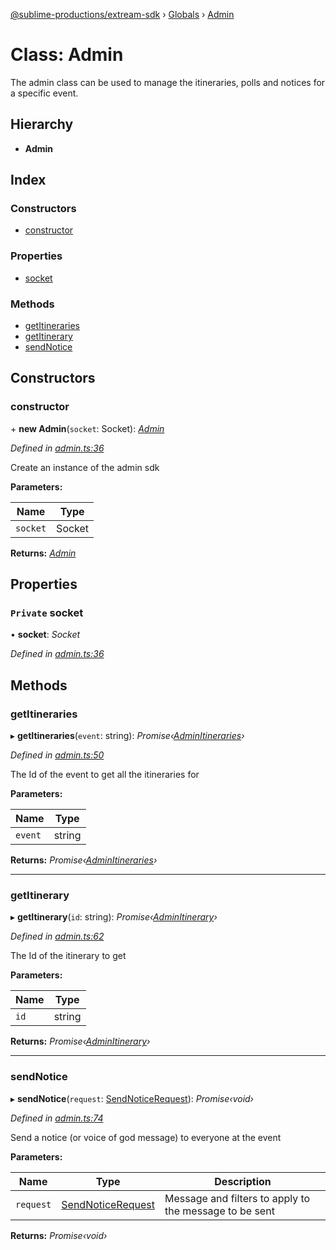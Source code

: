 [@sublime-productions/extream-sdk](../README.md) › [Globals](../globals.md) › [Admin](admin.md)

# Class: Admin

The admin class can be used to manage the itineraries, polls and notices for a specific event.

## Hierarchy

* **Admin**

## Index

### Constructors

* [constructor](admin.md#constructor)

### Properties

* [socket](admin.md#private-socket)

### Methods

* [getItineraries](admin.md#getitineraries)
* [getItinerary](admin.md#getitinerary)
* [sendNotice](admin.md#sendnotice)

## Constructors

###  constructor

\+ **new Admin**(`socket`: Socket): *[Admin](admin.md)*

*Defined in [admin.ts:36](https://github.com/Extream-SaaS/ex-sdk/blob/ccff5d7/src/admin.ts#L36)*

Create an instance of the admin sdk

**Parameters:**

Name | Type |
------ | ------ |
`socket` | Socket |

**Returns:** *[Admin](admin.md)*

## Properties

### `Private` socket

• **socket**: *Socket*

*Defined in [admin.ts:36](https://github.com/Extream-SaaS/ex-sdk/blob/ccff5d7/src/admin.ts#L36)*

## Methods

###  getItineraries

▸ **getItineraries**(`event`: string): *Promise‹[AdminItineraries](adminitineraries.md)›*

*Defined in [admin.ts:50](https://github.com/Extream-SaaS/ex-sdk/blob/ccff5d7/src/admin.ts#L50)*

The Id of the event to get all the itineraries for

**Parameters:**

Name | Type |
------ | ------ |
`event` | string |

**Returns:** *Promise‹[AdminItineraries](adminitineraries.md)›*

___

###  getItinerary

▸ **getItinerary**(`id`: string): *Promise‹[AdminItinerary](adminitinerary.md)›*

*Defined in [admin.ts:62](https://github.com/Extream-SaaS/ex-sdk/blob/ccff5d7/src/admin.ts#L62)*

The Id of the itinerary to get

**Parameters:**

Name | Type |
------ | ------ |
`id` | string |

**Returns:** *Promise‹[AdminItinerary](adminitinerary.md)›*

___

###  sendNotice

▸ **sendNotice**(`request`: [SendNoticeRequest](../interfaces/sendnoticerequest.md)): *Promise‹void›*

*Defined in [admin.ts:74](https://github.com/Extream-SaaS/ex-sdk/blob/ccff5d7/src/admin.ts#L74)*

Send a notice (or voice of god message) to everyone at the event

**Parameters:**

Name | Type | Description |
------ | ------ | ------ |
`request` | [SendNoticeRequest](../interfaces/sendnoticerequest.md) | Message and filters to apply to the message to be sent |

**Returns:** *Promise‹void›*
